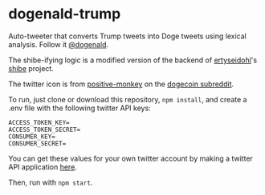 # dogenald-trump
Auto-tweeter that converts Trump tweets into Doge tweets using lexical analysis. Follow it [@dogenald](https://twitter.com/dogenald).

The shibe-ifying logic is a modified version of the backend of [ertyseidohl](https://github.com/ertyseidohl)'s [shibe](https://github.com/ertyseidohl/shibe) project.

The twitter icon is from [positive-monkey](https://www.reddit.com/user/positive-monkey) on the [dogecoin subreddit](https://www.reddit.com/r/dogecoin/comments/871xxa/dogenald_trump/).

To run, just clone or download this repository, `npm install`, and create a .env file with the following twitter API keys:
```
ACCESS_TOKEN_KEY=
ACCESS_TOKEN_SECRET=
CONSUMER_KEY=
CONSUMER_SECRET=
```
You can get these values for your own twitter account by making a twitter API application [here](https://apps.twitter.com/).

Then, run with `npm start`.
